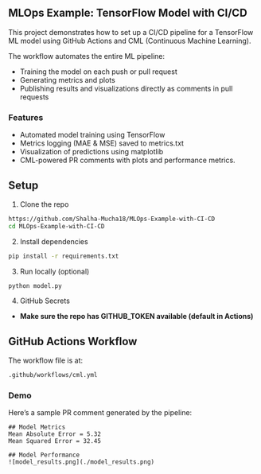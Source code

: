 ## MLOps Example: TensorFlow Model with CI/CD
This project demonstrates how to set up a CI/CD pipeline for a TensorFlow ML model using GitHub Actions and CML (Continuous Machine Learning).

The workflow automates the entire ML pipeline:

- Training the model on each push or pull request
- Generating metrics and plots
- Publishing results and visualizations directly as comments in pull requests

### Features
- Automated model training using TensorFlow
- Metrics logging (MAE & MSE) saved to metrics.txt
- Visualization of predictions using matplotlib
- CML-powered PR comments with plots and performance metrics.

## Setup

1. Clone the repo
```bash
https://github.com/Shalha-Mucha18/MLOps-Example-with-CI-CD
cd MLOps-Example-with-CI-CD
```
2. Install dependencies
``` bash
pip install -r requirements.txt
```
3. Run locally (optional)
```bash
python model.py
```
4. GitHub Secrets
   
- **Make sure the repo has GITHUB_TOKEN available (default in Actions)**
## GitHub Actions Workflow

The workflow file is at:
```bash
.github/workflows/cml.yml
```
### Demo

Here’s a sample PR comment generated by the pipeline:

```shell
## Model Metrics
Mean Absolute Error = 5.32
Mean Squared Error = 32.45

## Model Performance
![model_results.png](./model_results.png)
```


